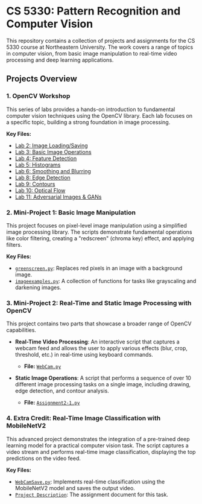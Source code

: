 # CS 5330: Pattern Recognition and Computer Vision

This repository contains a collection of projects and assignments for the CS 5330 course at Northeastern University. The work covers a range of topics in computer vision, from basic image manipulation to real-time video processing and deep learning applications.

## Projects Overview

### 1. OpenCV Workshop
This series of labs provides a hands-on introduction to fundamental computer vision techniques using the OpenCV library. Each lab focuses on a specific topic, building a strong foundation in image processing.

**Key Files:**
- [Lab 2: Image Loading/Saving](./OpenCv-Workshop/lab2.py)
- [Lab 3: Basic Image Operations](./OpenCv-Workshop/lab3.py)
- [Lab 4: Feature Detection](./OpenCv-Workshop/lab4.py)
- [Lab 5: Histograms](./OpenCv-Workshop/lab5.py)
- [Lab 6: Smoothing and Blurring](./OpenCv-Workshop/lab6.py)
- [Lab 8: Edge Detection](./OpenCv-Workshop/lab8.py)
- [Lab 9: Contours](./OpenCv-Workshop/lab9.py)
- [Lab 10: Optical Flow](./OpenCv-Workshop/lab10.py)
- [Lab 11: Adversarial Images & GANs](./OpenCv-Workshop/lab11.py)

### 2. Mini-Project 1: Basic Image Manipulation
This project focuses on pixel-level image manipulation using a simplified image processing library. The scripts demonstrate fundamental operations like color filtering, creating a "redscreen" (chroma key) effect, and applying filters.

**Key Files:**
- [`greenscreen.py`](./mini-project1/greenscreen.py): Replaces red pixels in an image with a background image.
- [`imageexamples.py`](./mini-project1/imageexamples.py): A collection of functions for tasks like grayscaling and darkening images.

### 3. Mini-Project 2: Real-Time and Static Image Processing with OpenCV
This project contains two parts that showcase a broader range of OpenCV capabilities.

- **Real-Time Video Processing**: An interactive script that captures a webcam feed and allows the user to apply various effects (blur, crop, threshold, etc.) in real-time using keyboard commands.
  - **File:** [`WebCam.py`](./mini-project2/WebCam.py)

- **Static Image Operations**: A script that performs a sequence of over 10 different image processing tasks on a single image, including drawing, edge detection, and contour analysis.
  - **File:** [`Assignment2-1.py`](./mini-project2/Assignment2-1.py)

### 4. Extra Credit: Real-Time Image Classification with MobileNetV2
This advanced project demonstrates the integration of a pre-trained deep learning model for a practical computer vision task. The script captures a video stream and performs real-time image classification, displaying the top predictions on the video feed.

**Key Files:**
- [`WebCamSave.py`](./extra-credit/WebCamSave.py): Implements real-time classification using the MobileNetV2 model and saves the output video.
- [`Project Description`](./extra-credit/CS5330-Mini-Project-MobileNet-Image-Classification-Fall2024.docx): The assignment document for this task.
